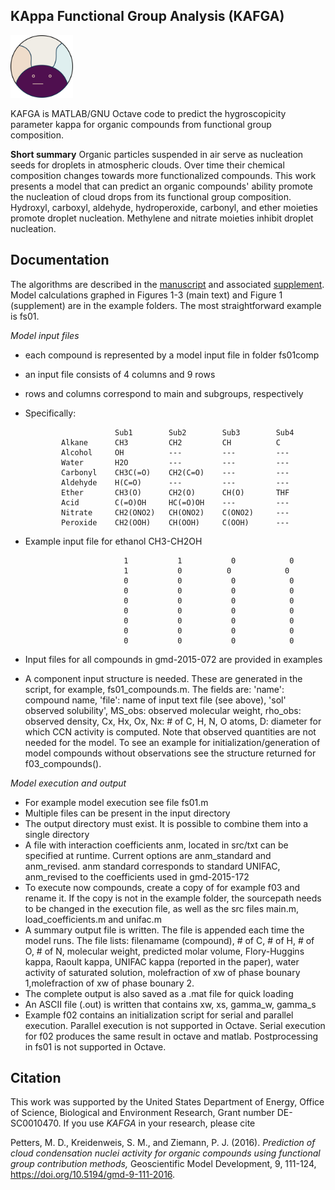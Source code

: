## KAppa Functional Group Analysis (KAFGA)
<img src="docs/Logo.png" width="100">

KAFGA is MATLAB/GNU Octave code to predict the hygroscopicity parameter kappa for organic compounds from functional group composition.

__Short summary__ Organic particles suspended in air serve as nucleation seeds for droplets in atmospheric clouds. Over time their chemical composition changes towards more functionalized compounds. This work presents a model that can predict an organic compounds' ability promote the nucleation of cloud drops from its functional group composition. Hydroxyl, carboxyl, aldehyde, hydroperoxide, carbonyl, and ether moieties promote droplet nucleation. Methylene and nitrate moieties inhibit droplet nucleation.

## Documentation
The algorithms are described in the [manuscript](docs/gmd-9-111-2016.pdf) and associated [supplement](docs/gmd-9-111-2016-supplement-title-page.pdf). Model calculations graphed in Figures 1-3 (main text) and Figure 1 (supplement) are in the example folders. The most straightforward example is fs01.<br>

_Model input files_
 - each compound is represented by a model input file in folder fs01comp
 - an input file consists of 4 columns and 9 rows
 - rows and columns correspond to main and subgroups, respectively
 - Specifically:

                           Sub1        Sub2        Sub3        Sub4
               Alkane      CH3         CH2         CH          C
               Alcohol     OH          ---         ---         ---
               Water       H2O         ---         ---         ---
               Carbonyl    CH3C(=O)    CH2(C=O)    ---         ---
               Aldehyde    H(C=O)      ---         ---         ---
               Ether       CH3(O)      CH2(O)      CH(O)       THF
               Acid        C(=O)OH     HC(=O)OH    ---         ---
               Nitrate     CH2(ONO2)   CH(ONO2)    C(ONO2)     ---
               Peroxide    CH2(OOH)    CH(OOH)     C(OOH)      ---

 - Example input file for ethanol CH3-CH2OH

                             1           1           0            0
                             1           0	        0            0
                             0           0           0            0
                             0           0           0            0
                             0           0           0            0
                             0           0           0            0
                             0           0           0            0
                             0           0           0            0
                             0           0           0            0
 - Input files for all compounds in gmd-2015-072 are provided in examples

 - A component input structure is needed. These are generated in the
   script, for example, fs01_compounds.m. The fields are: 'name':
   compound name, 'file': name of input text file (see above), 'sol'
   observed solubility', MS_obs: observed molecular weight, rho_obs:
   observed density, Cx, Hx, Ox, Nx: # of C, H, N, O atoms,  D:
   diameter for which CCN activity is computed. Note that observed
   quantities are not needed for the model. To see an example for
   initialization/generation of model compounds without observations
   see the structure returned for f03_compounds().

_Model execution and output_
 - For example model execution see file fs01.m
 - Multiple files can be present in the input directory
 - The output directory must exist. It is possible to combine them
   into a single directory
 - A file with interaction coefficients anm, located in src/txt can be
   specified at runtime. Current options are anm_standard and
   anm_revised. anm standard corresponds to standard UNIFAC,
   anm_revised to the coefficients used in gmd-2015-172
 - To execute now compounds, create a copy of for example f03 and
   rename it. If the copy is not in the example folder, the sourcepath
   needs to be changed in the execution file, as well as the src files
   main.m, load_coefficients.m and unifac.m
 - A summary output file is written. The file is appended each time
   the model runs. The file lists: filenamame (compound), # of C, # of H, # of O, # of N, molecular weight, predicted molar volume, Flory-Huggins kappa, Raoult kappa, UNIFAC kappa (reported in the paper), water
   activity of saturated solution, molefraction of xw of phase bounary
   1,molefraction of xw of phase bounary 2.
 - The complete output is also saved as a .mat file for quick loading
 - An ASCII file (.out) is written that contains xw, xs, gamma_w, gamma_s
 - Example f02 contains an initialization script for serial and
   parallel execution. Parallel execution is not supported in
   Octave. Serial execution for f02 produces the same result in octave
   and matlab. Postprocessing in fs01 is not supported in
   Octave.

## Citation
This work was supported by the United States Department of Energy, Office of Science, Biological and Environment Research, Grant number DE-SC0010470. If you use _KAFGA_ in your research, please cite

Petters, M. D., Kreidenweis, S. M., and Ziemann, P. J. (2016). <i> Prediction of cloud condensation nuclei activity for organic compounds using functional group contribution methods, </i> Geoscientific Model Development, 9, 111-124, https://doi.org/10.5194/gmd-9-111-2016.
